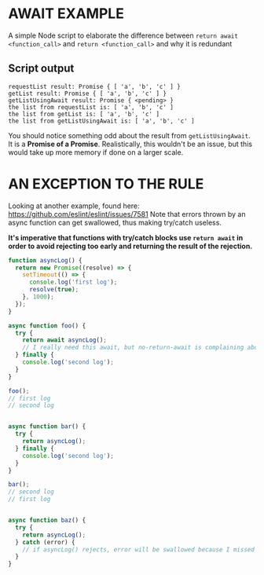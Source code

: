 # AWAIT EXAMPLE
A simple Node script to elaborate the difference between
`return await <function_call>` and `return <function_call>` and why it is redundant


## Script output
```
requestList result: Promise { [ 'a', 'b', 'c' ] }
getList result: Promise { [ 'a', 'b', 'c' ] }
getListUsingAwait result: Promise { <pending> }
the list from requestList is: [ 'a', 'b', 'c' ]
the list from getList is: [ 'a', 'b', 'c' ]
the list from getListUsingAwait is: [ 'a', 'b', 'c' ]
```

You should notice something odd about the result from `getListUsingAwait`. It is a **Promise of a Promise**.
Realistically, this wouldn't be an issue, but this would take up more memory if done on a larger scale.


# AN EXCEPTION TO THE RULE
Looking at another example, found here: https://github.com/eslint/eslint/issues/7581
Note that errors thrown by an async function can get swallowed, thus making try/catch useless.

**It's imperative that functions with try/catch blocks use `return await` in order to avoid rejecting too early and returning the result of the rejection.**
```javascript
function asyncLog() {
  return new Promise((resolve) => {
    setTimeout(() => {
      console.log('first log');
      resolve(true);
    }, 1000);
  });
}

async function foo() {
  try {
    return await asyncLog();
    // I really need this await, but no-return-await is complaining about it :(
  } finally {
    console.log('second log');
  }
}

foo();
// first log
// second log


async function bar() {
  try {
    return asyncLog();
  } finally {
    console.log('second log');
  }
}

bar();
// second log
// first log


async function baz() {
  try {
    return asyncLog();
  } catch (error) {
    // if asyncLog() rejects, error will be swallowed because I missed await :(
  }
}
```
